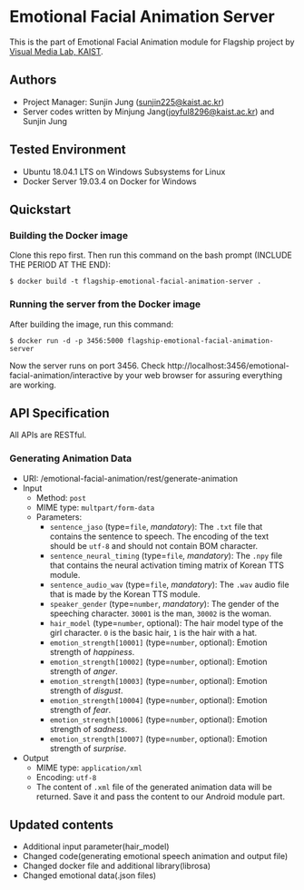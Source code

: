 # Emotional Facial Animation Server
This is the part of Emotional Facial Animation module for Flagship project by [Visual Media Lab, KAIST](http://vml.kaist.ac.kr).

## Authors
 - Project Manager: Sunjin Jung (<sunjin225@kaist.ac.kr>)
 - Server codes written by Minjung Jang(<joyful8296@kaist.ac.kr>) and Sunjin Jung


## Tested Environment
 - Ubuntu 18.04.1 LTS on Windows Subsystems for Linux
 - Docker Server 19.03.4 on Docker for Windows


## Quickstart

### Building the Docker image
Clone this repo first. Then run this command on the bash prompt (INCLUDE THE PERIOD AT THE END):
```
$ docker build -t flagship-emotional-facial-animation-server .
```

### Running the server from the Docker image
After building the image, run this command:
```
$ docker run -d -p 3456:5000 flagship-emotional-facial-animation-server
```
Now the server runs on port 3456. Check http://localhost:3456/emotional-facial-animation/interactive by your web browser for assuring everything are working.


## API Specification
All APIs are RESTful.

### Generating Animation Data
 - URI: /emotional-facial-animation/rest/generate-animation
 - Input
   - Method: `post`
   - MIME type: `multpart/form-data`
   - Parameters:
     - `sentence_jaso` (type=`file`, *mandatory*): The `.txt` file that contains the sentence to speech. The encoding of the text should be `utf-8` and should not contain BOM character.
     - `sentence_neural_timing` (type=`file`, *mandatory*): The `.npy` file that contains the neural activation timing matrix of Korean TTS module.
     - `sentence_audio_wav` (type=`file`, *mandatory*): The `.wav` audio file that is made by the Korean TTS module.
     - `speaker_gender` (type=`number`, *mandatory*): The gender of the speeching character. `30001` is the man, `30002` is the woman.
     - `hair_model` (type=`number`, optional): The hair model type of the girl character. `0` is the basic hair, `1` is the hair with a hat.
     - `emotion_strength[10001]` (type=`number`, optional): Emotion strength of *happiness*.
     - `emotion_strength[10002]` (type=`number`, optional): Emotion strength of *anger*.
     - `emotion_strength[10003]` (type=`number`, optional): Emotion strength of *disgust*.
     - `emotion_strength[10004]` (type=`number`, optional): Emotion strength of *fear*.
     - `emotion_strength[10006]` (type=`number`, optional): Emotion strength of *sadness*.
     - `emotion_strength[10007]` (type=`number`, optional): Emotion strength of *surprise*.
 - Output
   - MIME type: `application/xml`
   - Encoding: `utf-8`
   - The content of `.xml` file of the generated animation data will be returned. Save it and pass the content to our Android module part.


## Updated contents
- Additional input parameter(hair_model)
- Changed code(generating emotional speech animation and output file)
- Changed docker file and additional library(librosa)
- Changed emotional data(.json files)
